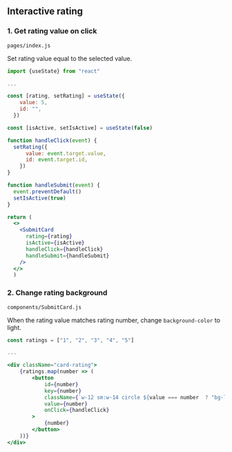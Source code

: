 ## Interactive rating

### 1. Get rating value on click

`pages/index.js`

Set rating value equal to the selected value.  

```jsx
import {useState} from "react"

...

const [rating, setRating] = useState({
    value: 5,
    id: "",
  })

const [isActive, setIsActive] = useState(false)

function handleClick(event) {
  setRating({
      value: event.target.value,
      id: event.target.id,
    }) 
}

function handleSubmit(event) {
  event.preventDefault()
  setIsActive(true)
}

return (
  <>
    <SubmitCard 
      rating={rating}
      isActive={isActive}
      handleClick={handleClick}
      handleSubmit={handleSubmit}
    />
  </>
  )

```

### 2. Change rating background

`components/SubmitCard.js`

When the rating value matches rating number, change `background-color` to light. 

```jsx
const ratings = ["1", "2", "3", "4", "5"]

...

<div className="card-rating">
    {ratings.map(number => (
        <button 
            id={number}
            key={number}
            className={`w-12 sm:w-14 circle ${value === number  ? "bg-light text-white" : "bg-accentDark text-light"} hover:bg-light`}
            value={number}
            onClick={handleClick}
        >
            {number}
        </button>
    ))}      
</div>
```

